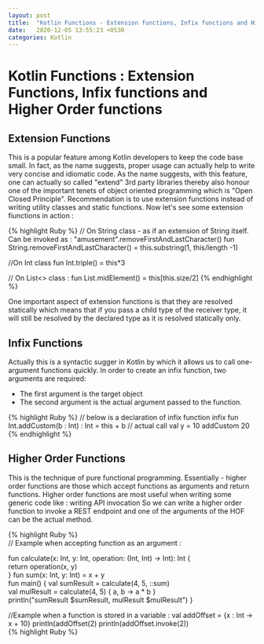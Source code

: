 ```yaml
---
layout: post
title:  "Kotlin Functions - Extension functions, Infix functions and Higher Order functions"
date:   2020-12-05 13:55:23 +0530
categories: Kotlin
---
```


# Kotlin Functions : Extension Functions, Infix functions and Higher Order functions

## Extension Functions
This is a popular feature among Kotlin developers to keep the code base small. In fact, as the name suggests, proper usage can actually help to write very concise and idiomatic code.
As the name suggests, with this feature, one can actually so called "extend" 3rd party libraries thereby also honour one of the important tenets of object oriented programming which is "Open Closed Principle".
Recommendation is to use extension functions instead of writing utility classes and static functions. Now let's see some extension fiunctions in action :

{% highlight Ruby %}
// On String class - as if an extension of String itself. Can be invoked as : "amusement".removeFirstAndLastCharacter()
fun String.removeFirstAndLastCharacter() = this.substring(1, this/length -1)

//On Int class 
fun Int.triple() = this*3

// On List<> class : 
fun List<T>.midElement() = this[this.size/2]
{% endhighlight %}

One important aspect of extension functions is that they are resolved statically which means that if you pass a child type of the receiver type, it will still be resolved by the declared type as it is resolved statically only.

## Infix Functions  
Actually this is a syntactic sugger in Kotlin by which it allows us to call one-argument functions quickly. 
In order to create an infix function, two arguments are required:
  - The first argument is the target object
  - The second argument is the actual argument passed to the function.

{% highlight Ruby %}
 // below is a declaration of infix function 
 infix fun Int.addCustom(b : Int) : Int = this + b
// actual call
val y = 10 addCustom 20        
{% endhighlight %}

  
## Higher Order Functions
This is the technique of pure functional programming. Essentially - higher order functions are those which accept functions as arguments and return functions.
Higher order functions are most useful when writing some generic code like : writing API invocation
So we can write a higher order function to invoke a REST endpoint and one of the arguments of the HOF can be the actual method.  

{% highlight Ruby %}  
// Example when accepting function as an argument :

fun calculate(x: Int, y: Int, operation: (Int, Int) -> Int): Int {  
    return operation(x, y)                                          
}
fun sum(x: Int, y: Int) = x + y                                     
fun main() {
    val sumResult = calculate(4, 5, ::sum)                          
    val mulResult = calculate(4, 5) { a, b -> a * b }               
    println("sumResult $sumResult, mulResult $mulResult")
}
 
//Example when a function is stored in a variable :
val addOffset = {x : Int -> x + 10}
println(addOffset(2)
println(addOffset.invoke(2))  
{% highlight Ruby %}  
  
